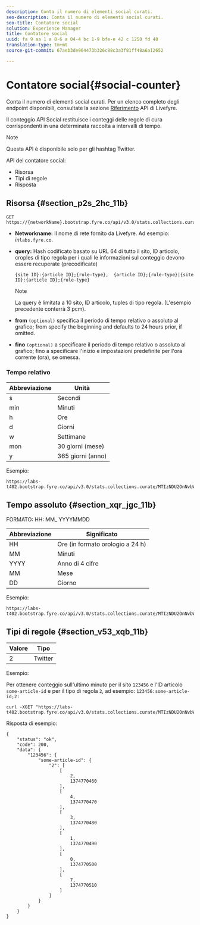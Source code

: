 ```yaml
---
description: Conta il numero di elementi social curati.
seo-description: Conta il numero di elementi social curati.
seo-title: Contatore social
solution: Experience Manager
title: Contatore social
uuid: fa 9 aa 1 a 8-6 a 04-4 bc 1-9 bfe-e 42 c 1250 fd 48
translation-type: tm+mt
source-git-commit: 67aeb3de964473b326c88c3a3f81ff48a6a12652

---
```



# Contatore social{#social-counter}

Conta il numero di elementi social curati. Per un elenco completo degli endpoint disponibili, consultate la sezione [Riferimento](https://api.livefyre.com/docs) API di Livefyre.

Il conteggio API Social restituisce i conteggi delle regole di cura corrispondenti in una determinata raccolta a intervalli di tempo.

>[!NOTE]
>
>Questa API è disponibile solo per gli hashtag Twitter.

API del contatore social:

* Risorsa
* Tipi di regole
* Risposta

## Risorsa {#section_p2s_2hc_11b}

```
GET https://{networkName}.bootstrap.fyre.co/api/v3.0/stats.collections.curate/{query}.json
```

* **Networkname:** Il nome di rete fornito da Livefyre. Ad esempio: *in*`labs.fyre.co`.
* **query:** Hash codificato basato su URL 64 di tutto il sito, ID articolo, croples di tipo regola per i quali le informazioni sul conteggio devono essere recuperate (precodificate)

   ```
   {site ID}:{article ID};{rule-type},  {article ID};{rule-type}|{site ID}:{article ID};{rule-type}
   ```

   >[!NOTE]
   >La query è limitata a 10 sito, ID articolo, tuples di tipo regola. (L'esempio precedente conterrà 3 pcm).

* **from** `(optional)` specifica il periodo di tempo relativo o assoluto al grafico; from specify the beginning and defaults to 24 hours prior, if omitted.
* **fino** `(optional)` a specificare il periodo di tempo relativo o assoluto al grafico; fino a specificare l'inizio e impostazioni predefinite per l'ora corrente (ora), se omessa.

### Tempo relativo

| Abbreviazione | Unità |
|---|---|
| s | Secondi |
| min | Minuti |
| h | Ore |
| d | Giorni |
| w | Settimane |
| mon | 30 giorni (mese) |
| y | 365 giorni (anno) |

Esempio:

```
https://labs-t402.bootstrap.fyre.co/api/v3.0/stats.collections.curate/MTIzNDU2OnNvbWUtYXJ0aWNsZS1pZDsy.json&from=-7d&until=-6d
```

## Tempo assoluto {#section_xqr_jgc_11b}

FORMATO: HH: MM_ YYYYMMDD

| Abbreviazione | Significato |
|---|---|
| HH | Ore (in formato orologio a 24 h) |
| MM | Minuti |
| YYYY | Anno di 4 cifre |
| MM | Mese |
| DD | Giorno |

Esempio:

```
https://labs-t402.bootstrap.fyre.co/api/v3.0/stats.collections.curate/MTIzNDU2OnNvbWUtYXJ0aWNsZS1pZDsy.json&from=04:00_20130709 
```

## Tipi di regole {#section_v53_xqb_11b}

| Valore | Tipo |
|---|---|
| 2 | Twitter |

Esempio:

Per ottenere conteggio sull'ultimo minuto per il sito `123456` e l'ID articolo `some-article-id` e per il tipo di regola `2`, ad esempio: `123456:some-article-id;2:`

```
curl -XGET "https://labs-t402.bootstrap.fyre.co/api/v3.0/stats.collections.curate/MTIzNDU2OnNvbWUtYXJ0aWNsZS1pZDsy.json&from=-1min" 
```

Risposta di esempio:

```
{ 
    "status": "ok", 
    "code": 200, 
    "data": { 
        "123456": { 
            "some-article-id": { 
                "2": [ 
                    [ 
                        2, 
                        1374770460 
                    ], 
                    [ 
                        4, 
                        1374770470 
                    ], 
                    [ 
                        3, 
                        1374770480 
                    ], 
                    [ 
                        1, 
                        1374770490 
                    ], 
                    [ 
                        0, 
                        1374770500 
                    ], 
                    [ 
                        7, 
                        1374770510 
                    ] 
                ] 
            } 
        } 
    } 
}
```
